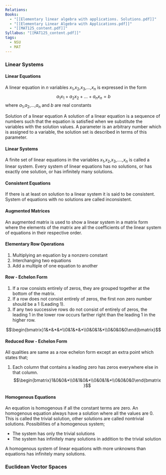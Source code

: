 ```yaml
---
Relations:
Books:
  - "[[Elementary linear algebra with applications. Solutions.pdf]]"
  - "[[Elementary Linear Algebra with Applications.pdf]]"
  - "[[MAT125_content.pdf]]"
Syllabus: "[[MAT125_content.pdf]]"
tags:
  - NSU
  - MAT
---
```


### Linear Systems
#### Linear Equations
A linear equation in $n$ variables $x_1$,$x_2$,$x_3$,...,$x_n$ is expressed in the form $$a_1x_1+a_2x_2+...+a_nx_n=b$$
where $a_1$,$a_2$,...,$a_n$  and $b$ are real constants

Solution of a linear equation
A solution of a linear equation is a sequence of numbers such that the equation is satisfied when we substitute the variables with the solution values.
A parameter is an arbitrary number which is assigned to a variable, the solution set is described in terms of this parameter.
#### Linear Systems
A finite set of linear equations in the variables $x_1$,$x_2$,$x_3$,....,$x_n$ is called a linear system. 
Every system of linear equations has no solutions, or has exactly one solution, or has infinitely many solutions.
#### Consistent Equations
If there is at least on solution to a linear system it is said to be consistent.
System of equations with no solutions are called inconsistent.
#### Augmented Matrices
An augmented matrix is used to show a linear system in a matrix form where the elements of the matrix are all the coefficients of the linear system of equations in their respective order. 
#### Elementary Row Operations
1. Multiplying an equation by a nonzero constant
2. Interchanging two equations
3. Add a multiple of one equation to another
#### Row - Echelon Form
1. If a row consists entirely of zeros, they are grouped together at the bottom of the matrix.
2. If a row does not consist entirely of zeros, the first non zero number should be a 1 (Leading 1).
3. If any two successive rows do not consist of entirely of zeros, the leading 1 in the lower row occurs farther right than the leading 1 in the higher row.

$$\begin{bmatrix}1&*&*&*\\0&1&*&*\\0&0&1&*\\0&0&0&0\end{bmatrix}$$
#### Reduced Row - Echelon Form
All qualities are same as a row echelon form except an extra point which states that;
1. Each column that contains a leading zero has zeros everywhere else in that column.
$$\begin{bmatrix}1&0&0&*\\0&1&0&*\\0&0&1&*\\0&0&0&0\end{bmatrix}$$
#### Homogenous Equations
An equation is homogenous if all the constant terms are zero.
An homogenous equation always have a solution where all the values are 0. This is called the trivial solution, other solutions are called nontrivial solutions.
Possibilities of a homogenous system;
- The system has only the trivial solutions
- The system has infinitely many solutions in addition to the trivial solution

A homogenous system of linear equations with more unknowns than equations has infinitely many solutions.
### Euclidean Vector Spaces


